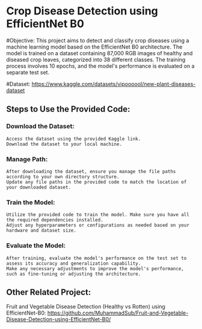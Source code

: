 # Crop Disease Detection using EfficientNet B0

#Objective:
This project aims to detect and classify crop diseases using a machine learning model based on the EfficientNet B0 architecture. The model is trained on a dataset containing 87,000 RGB images of healthy and diseased crop leaves, categorized into 38 different classes. The training process involves 10 epochs, and the model's performance is evaluated on a separate test set.

#Dataset:
https://www.kaggle.com/datasets/vipoooool/new-plant-diseases-dataset

## Steps to Use the Provided Code:
### Download the Dataset:
    Access the dataset using the provided Kaggle link.
    Download the dataset to your local machine.
### Manage Path:
    After downloading the dataset, ensure you manage the file paths according to your own directory structure.
    Update any file paths in the provided code to match the location of your downloaded dataset.
### Train the Model:
    Utilize the provided code to train the model. Make sure you have all the required dependencies installed.
    Adjust any hyperparameters or configurations as needed based on your hardware and dataset size.
### Evaluate the Model:
    After training, evaluate the model's performance on the test set to assess its accuracy and generalization capability.
    Make any necessary adjustments to improve the model's performance, such as fine-tuning or adjusting the architecture.

## Other Related Project:
Fruit and Vegetable Disease Detection (Healthy vs Rotten) using EfficientNet-B0: https://github.com/MuhammadSub/Fruit-and-Vegetable-Disease-Detection-using-EfficientNet-B0/
